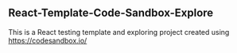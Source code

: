 ## React-Template-Code-Sandbox-Explore

This is a React testing template and exploring project created using https://codesandbox.io/
